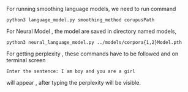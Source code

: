 For running smoothing language models, we need to run command 

```
python3 language_model.py smoothing_method corupusPath
```

For Neural Model , the model are saved in directory named models, 

```
python3 neural_language_model.py ../models/corpora{1,2}Model.pth
```

For getting perplexity , these commands have to be followed and on terminal screen

```
Enter the sentence: I am boy and you are a girl
```

will appear , after typing the perplexity will be visible.
